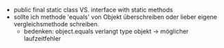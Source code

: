- public final static class VS. interface with static methods
- sollte ich methode 'equals' von Objekt überschreiben oder lieber eigene vergleichsmethode schreiben.
  - bedenken: object.equals verlangt type objekt -> möglicher laufzeitfehler

